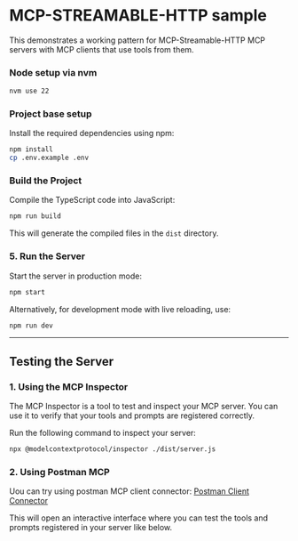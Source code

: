 # MCP-STREAMABLE-HTTP sample

This demonstrates a working pattern for MCP-Streamable-HTTP MCP servers with MCP clients that use tools from them.


### Node setup via nvm

```sh
nvm use 22
```

### Project base setup

Install the required dependencies using npm:

```sh
npm install
cp .env.example .env
```

### Build the Project

Compile the TypeScript code into JavaScript:

```bash
npm run build
```

This will generate the compiled files in the `dist` directory.

### 5. Run the Server

Start the server in production mode:

```bash
npm start
```

Alternatively, for development mode with live reloading, use:

```bash
npm run dev
```

---

## Testing the Server

### 1. Using the MCP Inspector

The MCP Inspector is a tool to test and inspect your MCP server. You can use it to verify that your tools and prompts are registered correctly.

Run the following command to inspect your server:

```bash
npx @modelcontextprotocol/inspector ./dist/server.js
```

### 2. Using Postman MCP

Uou can try using postman MCP client connector: [Postman Client Connector](https://www.youtube.com/watch?v=5MdSgQ87FfM)

This will open an interactive interface where you can test the tools and prompts registered in your server like below.

